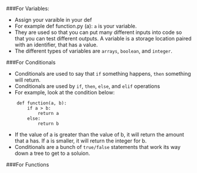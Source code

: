###For Variables:

* Assign your varaible in your def
* For example def function.py (a):  `a` is your variable.
* They are used so that you can put many different inputs into code so that you can test different outputs. A variable is a storage location paired with an identifier, that has a value.
* The different types of variables are `arrays`, `boolean`, and `integer`.

###For Conditionals

* Conditionals are used to say that `if` something happens, `then` something will return. 
* Conditionals are used by `if`, `then`, `else`, and `elif` operations
* For example, look at the condition below:
```
	def function(a, b):
		if a > b:
			return a
		else: 
			return b
```
* If the value of a is greater than the value of b, it will return the amount that a has.  If a is smaller, it will return the integer for b. 
* Conditionals are a bunch of `true/false` statements that work its way down a tree to get to a soluion.

###For Functions